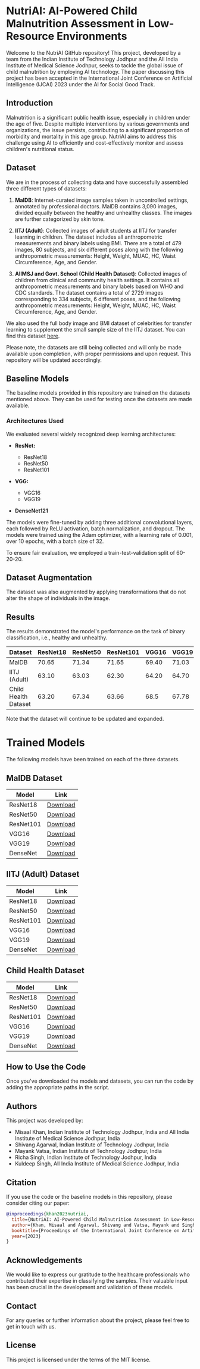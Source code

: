 # NutriAI: AI-Powered Child Malnutrition Assessment in Low-Resource Environments

Welcome to the NutriAI GitHub repository! This project, developed by a team from the Indian Institute of Technology Jodhpur and the All India Institute of Medical Science Jodhpur, seeks to tackle the global issue of child malnutrition by employing AI technology. The paper discussing this project has been accepted in the International Joint Conference on Artificial Intelligence (IJCAI) 2023 under the AI for Social Good Track.

## Introduction
Malnutrition is a significant public health issue, especially in children under the age of five. Despite multiple interventions by various governments and organizations, the issue persists, contributing to a significant proportion of morbidity and mortality in this age group. NutriAI aims to address this challenge using AI to efficiently and cost-effectively monitor and assess children's nutritional status.

## Dataset
We are in the process of collecting data and have successfully assembled three different types of datasets:

1. **MalDB**: Internet-curated image samples taken in uncontrolled settings, annotated by professional doctors. MalDB contains 3,090 images, divided equally between the healthy and unhealthy classes. The images are further categorized by skin tone.

2. **IITJ (Adult)**: Collected images of adult students at IITJ for transfer learning in children. The dataset includes all anthropometric measurements and binary labels using BMI. There are a total of 479 images, 80 subjects, and six different poses along with the following anthropometric measurements: Height, Weight, MUAC, HC, Waist Circumference, Age, and Gender.

3. **AIIMSJ and Govt. School (Child Health Dataset)**: Collected images of children from clinical and community health settings. It contains all anthropometric measurements and binary labels based on WHO and CDC standards. The dataset contains a total of 2729 images corresponding to 334 subjects, 6 different poses, and the following anthropometric measurements: Height, Weight, MUAC, HC, Waist Circumference, Age, and Gender.

We also used the full body image and BMI dataset of celebrities for transfer learning to supplement the small sample size of the IITJ dataset. You can find this dataset [here](https://github.com/atoms18/BMI-prediction-from-Human-Photograph).

Please note, the datasets are still being collected and will only be made available upon completion, with proper permissions and upon request. This repository will be updated accordingly.

## Baseline Models
The baseline models provided in this repository are trained on the datasets mentioned above. They can be used for testing once the datasets are made available.

### Architectures Used

We evaluated several widely recognized deep learning architectures:

- **ResNet:** 
  - ResNet18
  - ResNet50
  - ResNet101

- **VGG:**
  - VGG16
  - VGG19

- **DenseNet121**


The models were fine-tuned by adding three additional convolutional layers, each followed by ReLU activation, batch normalization, and dropout. The models were trained using the Adam optimizer, with a learning rate of 0.001, over 10 epochs, with a batch size of 32. 

To ensure fair evaluation, we employed a train-test-validation split of 60-20-20.

## Dataset Augmentation
The dataset was also augmented by applying transformations that do not alter the shape of individuals in the image.

## Results
The results demonstrated the model's performance on the task of binary classification, i.e., healthy and unhealthy. 

| Dataset              | ResNet18 | ResNet50 | ResNet101 | VGG16 | VGG19 | DenseNet |
|----------------------|----------|----------|-----------|-------|-------|----------|
| MalDB                | 70.65    | 71.34    | 71.65     | 69.40 | 71.03 | 70.97    |
| IITJ (Adult)         | 63.10    | 63.03    | 62.30     | 64.20 | 64.70 | 63.19    |
| Child Health Dataset | 63.20    | 67.34    | 63.66     | 68.5  | 67.78 | 65.50    |


Note that the dataset will continue to be updated and expanded.

# Trained Models

The following models have been trained on each of the three datasets. 

## MalDB Dataset

| Model | Link |
| ----- | ---- |
| ResNet18 | [Download](<https://drive.google.com/file/d/1wcLDmsc9toARgDks0d1ndL4y5LwCxpKn/view?usp=share_link>) |
| ResNet50 | [Download](<https://drive.google.com/file/d/1mgVt_VKao2H1VPWPvFwuobGMzuwV-jm_/view?usp=share_link>) |
| ResNet101 | [Download](<https://drive.google.com/file/d/16hOwNJ-Y2uN2-gsveGi5DMKzn-7B2Vry/view?usp=share_link>) |
| VGG16 | [Download](<https://drive.google.com/file/d/1B-FDG4Dv7FfR6DL-VpJthO37Drak80Ed/view?usp=share_link>) |
| VGG19 | [Download](<https://drive.google.com/file/d/1TauUwjMh8lmuvAVQ0ic9rj1V4zwiILuP/view?usp=share_link>) |
| DenseNet | [Download](<https://drive.google.com/file/d/1A-aHuwEE6lnP_H4l8txKi7cBeRCeXobg/view?usp=share_link>) |

## IITJ (Adult) Dataset

| Model | Link |
| ----- | ---- |
| ResNet18 | [Download](<https://drive.google.com/file/d/1FJPT8VpCbHrCtoT2SzYnnJbpYmmQ5rJT/view?usp=share_link>) |
| ResNet50 | [Download](<https://drive.google.com/file/d/1Dx0WP37UkNH3nKulDbvpfMDneuI2Esq2/view?usp=share_link>) |
| ResNet101 | [Download](<https://drive.google.com/file/d/1woJgejsatEdsbGlQ7b_TNlOJorN18i0G/view?usp=share_link>) |
| VGG16 | [Download](<https://drive.google.com/file/d/1ad4uPg19QA7fn1rdxaCm9_HRWg22eZdm/view?usp=share_link>) |
| VGG19 | [Download](<https://drive.google.com/file/d/1Qg6LPrYJRmCVMvrqkHFEh9k1VJkww-XJ/view?usp=share_link>) |
| DenseNet | [Download](<https://drive.google.com/file/d/1XwvFa19rpWjIHQy62JP8ydrs-zMIIr32/view?usp=share_link>) |

## Child Health Dataset

| Model | Link |
| ----- | ---- |
| ResNet18 | [Download](<https://drive.google.com/file/d/151eOYkF7e4PL0sCYTS5RPHlNc5eTZqH8/view?usp=share_link>) |
| ResNet50 | [Download](<https://drive.google.com/file/d/1k6JEpGXIDql-KEVdOJzgQsVi028N5sP2/view?usp=share_link>) |
| ResNet101 | [Download](<https://drive.google.com/file/d/1u4FDKHDuPY3ZjIwmN4vhxHXruPclbBfP/view?usp=share_link>) |
| VGG16 | [Download](<https://drive.google.com/file/d/1lMGVR35RT2LeOh9E9zZ2iwQGT8bURNeq/view?usp=share_link>) |
| VGG19 | [Download](<https://drive.google.com/file/d/13RCO_Fjnb_Tgksi0i3m1Zxy6gGOrZfWQ/view?usp=share_link>) |
| DenseNet | [Download](<https://drive.google.com/file/d/1S0ecBp2L-yGx69ZIEkhay_5cvBlKUbSK/view?usp=share_link>) |


## How to Use the Code
Once you've downloaded the models and datasets, you can run the code by adding the appropriate paths in the script.

## Authors
This project was developed by:

- Misaal Khan, Indian Institute of Technology Jodhpur, India and All India Institute of Medical Science Jodhpur, India
- Shivang Agarwal, Indian Institute of Technology Jodhpur, India
- Mayank Vatsa, Indian Institute of Technology Jodhpur, India
- Richa Singh, Indian Institute of Technology Jodhpur, India
- Kuldeep Singh, All India Institute of Medical Science Jodhpur, India

## Citation
If you use the code or the baseline models in this repository, please consider citing our paper:

```bibtex
@inproceedings{khan2023nutriai,
  title={NutriAI: AI-Powered Child Malnutrition Assessment in Low-Resource Environments},
  author={Khan, Misaal and Agarwal, Shivang and Vatsa, Mayank and Singh, Richa and Singh, Kuldeep},
  booktitle={Proceedings of the International Joint Conference on Artificial Intelligence (IJCAI)},
  year={2023}
}
```

## Acknowledgements
We would like to express our gratitude to the healthcare professionals who contributed their expertise in classifying the samples. Their valuable input has been crucial in the development and validation of these models.

## Contact
For any queries or further information about the project, please feel free to get in touch with us.

## License
This project is licensed under the terms of the MIT license.